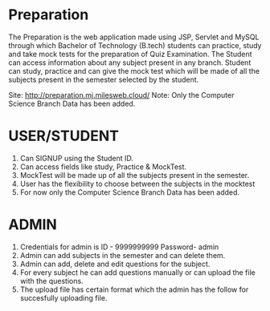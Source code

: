 # Preparation
The Preparation is the web application made using JSP, Servlet and MySQL through which Bachelor of Technology (B.tech) students can practice, study and take mock tests for the preparation of Quiz Examination. The Student can access information about any subject present in any branch. Student can study, practice and can give the mock test which will be made of all the subjects present in the semester selected by the student.

Site: http://preparation.mj.milesweb.cloud/
Note: Only the Computer Science Branch Data has been added.


# USER/STUDENT

1. Can SIGNUP using the Student ID.
2. Can access fields like study, Practice & MockTest.
3. MockTest will be made up of all the subjects present in the semester.
4. User has the flexibility to choose between the subjects in the mocktest
5. For now only the Computer Science Branch Data has been added.

# ADMIN

1. Credentials for admin is  ID - 9999999999 Password- admin
2. Admin can add subjects in the semester and can delete them.
3. Admin can add, delete and edit questions for the subject.
4. For every subject he can add questions manually or can upload the file with the questions.
5. The upload file has certain format which the admin has the follow for succesfully uploading file.



